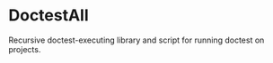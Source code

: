 DoctestAll
==========

Recursive doctest-executing library and script for running doctest on projects.